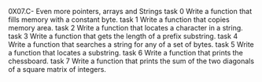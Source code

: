 0X07.C- Even more pointers, arrays and Strings
task 0 Write a function that fills memory with a constant byte.
task 1 Write a function that copies memory area.
task 2 Write a function that locates a character in a string.
task 3 Write a function that gets the length of a prefix substring.
task 4 Write a function that searches a string for any of a set of bytes.
task 5 Write a function that locates a substring.
task 6 Write a function that prints the chessboard.
task 7 Write a function that prints the sum of the two diagonals of a square matrix of integers.
